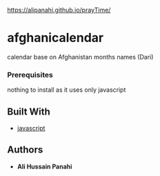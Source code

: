 https://alipanahi.github.io/prayTime/

# afghanicalendar

calendar base on Afghanistan months names (Dari)

### Prerequisites

nothing to install as it uses only javascript

## Built With

* [javascript](https://www.javascript.com/)

## Authors

* **Ali Hussain Panahi**

